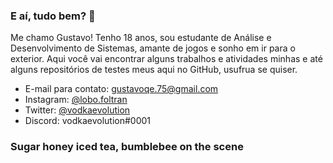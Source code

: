 ### E aí, tudo bem? 👋

Me chamo Gustavo! Tenho 18 anos, sou estudante de Análise e Desenvolvimento de Sistemas, amante de jogos e sonho em ir para o exterior. Aqui você vai encontrar alguns trabalhos e atividades minhas e até alguns repositórios de testes meus aqui no GitHub, usufrua se quiser.

- E-mail para contato: gustavoqe.75@gmail.com
- Instagram: [@lobo.foltran](https://instagram.com/lobo.foltran)
- Twitter: [@vodkaevolution](https://twitter.com/vodkaevolution)
- Discord: vodkaevolution#0001

### Sugar honey iced tea, bumblebee on the scene
